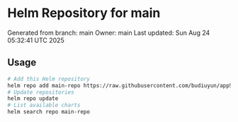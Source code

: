 # Helm Repository for main
Generated from branch: main
Owner: main
Last updated: Sun Aug 24 05:32:41 UTC 2025

## Usage
```bash
# Add this Helm repository
helm repo add main-repo https://raw.githubusercontent.com/budiuyun/appStore/helm-main/
# Update repositories
helm repo update
# List available charts
helm search repo main-repo
```
